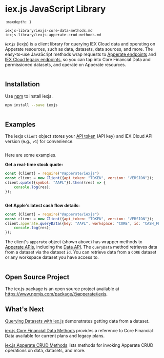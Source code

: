 # iex.js JavaScript Library

```{toctree}
:maxdepth: 1

iexjs-library/iexjs-core-data-methods.md
iexjs-library/iexjs-apperate-crud-methods.md
```

*iex.js* (iexjs) is a client library for querying IEX Cloud data and operating on Apperate resources, such as data, datasets, data sources, and more. The easy-to-use JavaScript methods wrap requests to [Apperate endpoints](https://iexcloud.io/docs/) and [IEX Cloud legacy endpoints](https://iexcloud.io/docs/api/), so you can tap into Core Financial Data and permissioned datasets, and operate on Apperate resources.

``` {important} [Write and Read Data](../getting-started/write-and-read-data.md) demonstrates using apperate.write().
```

## Installation

Use [npm](https://www.npmjs.com) to install iexjs.

```bash
npm install --save iexjs
```

``` {note} iexjs can also run in the browser via native *fetch* and *eventsource*, or from node via [cross-fetch](https://www.npmjs.com/package/cross-fetch) and [eventsource](https://github.com/EventSource/eventsource).
```

## Examples

The iexjs `Client` object stores your [API token](../administration/access-and-security.md) (API key) and IEX Cloud API version (e.g., `v1`) for convenience.

``` {tip} The iexjs client automatically picks up tokens from the environment variable *IEX_TOKEN*.
```

Here are some examples.

**Get a real-time stock quote:**

```javascript
const {Client} = require("@apperate/iexjs")
const client = new Client({api_token: "TOKEN", version: "VERSION"});
client.quote({symbol: "AAPL"}).then((res) => {
    console.log(res);
});
```

``` {seealso} [iex.js Core Financial Data Methods](./iexjs-library/iexjs-core-data-methods.md) has information on all the methods.
```

**Get Apple's latest cash flow details:**

```javascript
const {Client} = require("@apperate/iexjs")
const client = new Client({api_token: "TOKEN", version: "VERSION"});
client.apperate.queryData({key: "AAPL", workspace: "CORE", id: "CASH_FLOW"}).then((res) => {
    console.log(res);
});
```

The client's `apperate` object (shown above) has wrapper methods to [Apperate APIs](https://iexcloud.io/docs/apperate-apis/), including the [Data API](https://iexcloud.io/docs/apperate-apis/data/). The `queryData` method retrieves data from a dataset via the dataset `id`. You can retrieve data from a `CORE` dataset or any workspace dataset you have access to.

``` {seealso} [Querying Datasets with iex.js](../interacting-with-your-data/querying-data/querying-datasets-with-iexjs.md) provides details on searching datasets.
```

## Open Source Project

The iex.js package is an open source project available at <https://www.npmjs.com/package/@apperate/iexjs>.

## What's Next

[Querying Datasets with iex.js](../interacting-with-your-data/querying-data/querying-datasets-with-iexjs.md) demonstrates getting data from a dataset.

[iex.js Core Financial Data Methods](./iexjs-library/iexjs-core-data-methods.md) provides a reference to Core Financial Data available for current plans and legacy plans.

[iex.js Apperate CRUD Methods](./iexjs-library/iexjs-apperate-crud-methods) lists methods for invoking Apperate CRUD operations on data, datasets, and more.